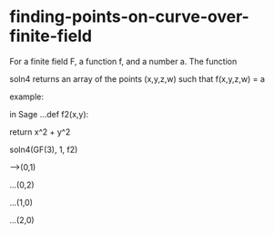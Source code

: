 # finding-points-on-curve-over-finite-field

For a finite field F, a function f, and a number a. The function 


soln4 returns an array of the points (x,y,z,w) such that f(x,y,z,w) = a 

example: 

in Sage
...def f2(x,y):

  return x^2 + y^2

soln4(GF(3), 1, f2)

-->(0,1)

...(0,2)

...(1,0)

...(2,0)
  

